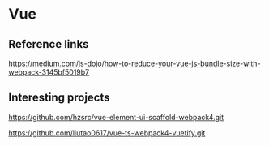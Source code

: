 # Vue

## Reference links

https://medium.com/js-dojo/how-to-reduce-your-vue-js-bundle-size-with-webpack-3145bf5019b7

## Interesting projects

https://github.com/hzsrc/vue-element-ui-scaffold-webpack4.git

https://github.com/liutao0617/vue-ts-webpack4-vuetify.git

